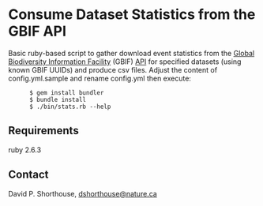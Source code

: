 Consume Dataset Statistics from the GBIF API
============================================

Basic ruby-based script to gather download event statistics from the [Global Biodiversity Information Facility](http://www.gbif.org/) (GBIF) [API](http://www.gbif.org/developer/summary) for specified datasets (using known GBIF UUIDs) and produce csv files. Adjust the content of config.yml.sample and rename config.yml then execute:

          $ gem install bundler
          $ bundle install
          $ ./bin/stats.rb --help

Requirements
------------
ruby 2.6.3

Contact
-------
David P. Shorthouse, <dshorthouse@nature.ca>